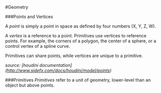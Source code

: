 #Geometry

###Points and Vertices

A *point* is simply a point in space as defined by four numbers (X, Y, Z, W).

A *vertex* is a reference to a point. Primitives use vertices to reference points. For example, the corners of a polygon, the center of a sphere, or a control vertex of a spline curve.

Primitives can share points, while vertices are unique to a primitive.

*source: [houdini documentation] (http://www.sidefx.com/docs/houdini/model/points)*

###Primitives
*Primitives* refer to a unit of geometry, lower-level than an object but above points.